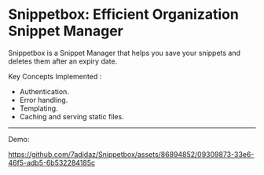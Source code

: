 # Snippetbox: Efficient Organization Snippet Manager

Snippetbox is a Snippet Manager that helps you save your snippets and deletes them after an expiry date.

Key Concepts Implemented : 
- Authentication.
- Error handling.
- Templating.
- Caching and serving static files.


---
Demo: 

https://github.com/7adidaz/Snippetbox/assets/86894852/09309873-33e6-46f5-adb5-6b532284185c

